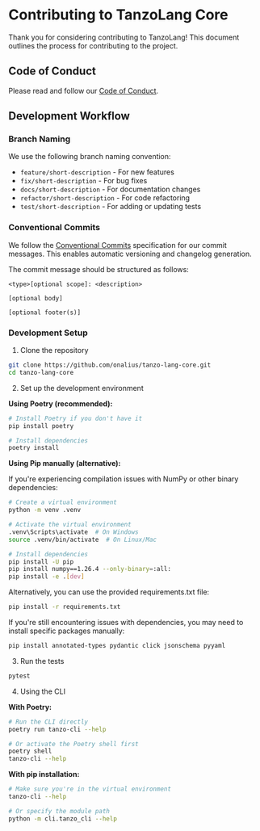 # Contributing to TanzoLang Core

Thank you for considering contributing to TanzoLang! This document outlines the process for contributing to the project.

## Code of Conduct

Please read and follow our [Code of Conduct](./CODE_OF_CONDUCT.md).

## Development Workflow

### Branch Naming

We use the following branch naming convention:

- `feature/short-description` - For new features
- `fix/short-description` - For bug fixes
- `docs/short-description` - For documentation changes
- `refactor/short-description` - For code refactoring
- `test/short-description` - For adding or updating tests

### Conventional Commits

We follow the [Conventional Commits](https://www.conventionalcommits.org/) specification for our commit messages. This enables automatic versioning and changelog generation.

The commit message should be structured as follows:

```
<type>[optional scope]: <description>

[optional body]

[optional footer(s)]
```

### Development Setup

1. Clone the repository

```bash
git clone https://github.com/onalius/tanzo-lang-core.git
cd tanzo-lang-core
```

2. Set up the development environment

**Using Poetry (recommended):**

```bash
# Install Poetry if you don't have it
pip install poetry

# Install dependencies
poetry install
```

**Using Pip manually (alternative):**

If you're experiencing compilation issues with NumPy or other binary dependencies:

```bash
# Create a virtual environment
python -m venv .venv

# Activate the virtual environment
.venv\Scripts\activate  # On Windows
source .venv/bin/activate  # On Linux/Mac

# Install dependencies
pip install -U pip
pip install numpy==1.26.4 --only-binary=:all:
pip install -e .[dev]
```

Alternatively, you can use the provided requirements.txt file:

```bash
pip install -r requirements.txt
```

If you're still encountering issues with dependencies, you may need to install specific packages manually:

```bash
pip install annotated-types pydantic click jsonschema pyyaml
```

3. Run the tests

```bash
pytest
```

4. Using the CLI

**With Poetry:**

```bash
# Run the CLI directly
poetry run tanzo-cli --help

# Or activate the Poetry shell first
poetry shell
tanzo-cli --help
```

**With pip installation:**

```bash
# Make sure you're in the virtual environment
tanzo-cli --help

# Or specify the module path
python -m cli.tanzo_cli --help
```

